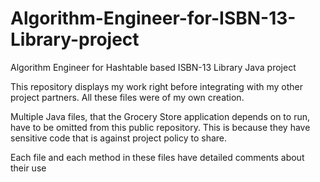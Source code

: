 # Algorithm-Engineer-for-ISBN-13-Library-project
Algorithm Engineer for Hashtable based ISBN-13 Library Java project

This repository displays my work right before integrating with my other project partners. All these files were of my own creation.

Multiple Java files, that the Grocery Store application depends on to run, have to be omitted from this public repository. This is because they have sensitive code that is against project policy to share.

Each file and each method in these files have detailed comments about their use
